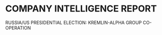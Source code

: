 # COMPANY INTELLIGENCE REPORT

RUSSIA/US PRESIDENTIAL ELECTION: KREMLIN-ALPHA GROUP CO-OPERATION



